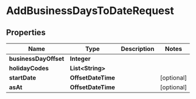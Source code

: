 

# AddBusinessDaysToDateRequest


## Properties

Name | Type | Description | Notes
------------ | ------------- | ------------- | -------------
**businessDayOffset** | **Integer** |  | 
**holidayCodes** | **List&lt;String&gt;** |  | 
**startDate** | **OffsetDateTime** |  |  [optional]
**asAt** | **OffsetDateTime** |  |  [optional]




